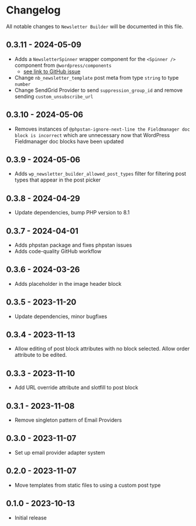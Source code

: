 # Changelog

All notable changes to `Newsletter Builder` will be documented in this file.

## 0.3.11 - 2024-05-09

- Adds a `NewsletterSpinner` wrapper component for the `<Spinner />` component from `@wordpress/components`
  - [see link to GitHub issue](https://github.com/WordPress/gutenberg/issues/61322)
- Change `nb_newsletter_template` post meta from type `string` to type `number`
- Change SendGrid Provider to send `suppression_group_id` and remove sending `custom_unsubscribe_url`

## 0.3.10 - 2024-05-06

- Removes instances of `@phpstan-ignore-next-line the Fieldmanager doc block is incorrect` which are unnecessary now that WordPress Fieldmanager doc blocks have been updated

## 0.3.9 - 2024-05-06

- Adds `wp_newsletter_builder_allowed_post_types` filter for filtering post types that appear in the post picker

## 0.3.8 - 2024-04-29

- Update dependencies, bump PHP version to 8.1

## 0.3.7 - 2024-04-01

- Adds phpstan package and fixes phpstan issues
- Adds code-quality GitHub workflow

## 0.3.6 - 2024-03-26

- Adds placeholder in the image header block

## 0.3.5 - 2023-11-20

- Update dependencies, minor bugfixes

## 0.3.4 - 2023-11-13

- Allow editing of post block attributes with no block selected. Allow order attribute to be edited.

## 0.3.3 - 2023-11-10

- Add URL override attribute and slotfill to post block

## 0.3.1 - 2023-11-08

- Remove singleton pattern of Email Providers

## 0.3.0 - 2023-11-07

- Set up email provider adapter system

## 0.2.0 - 2023-11-07

- Move templates from static files to using a custom post type

## 0.1.0 - 2023-10-13

- Initial release
